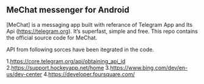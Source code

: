## MeChat messenger for Android

[MeChat] is a messaging app built with referance of Telegram App and Its Api (https://telegram.org). It’s superfast, simple and free. This repo contains the official source code for MeChat.

API from following sorces have been itegrated in the code.

1.https://core.telegram.org/api/obtaining_api_id
2.https://support.hockeyapp.net/home
3.https://www.bing.com/dev/en-us/dev-center
4.https://developer.foursquare.com/
